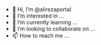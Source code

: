 - 👋 Hi, I’m @alirezaportal
- 👀 I’m interested in ...
- 🌱 I’m currently learning ...
- 💞️ I’m looking to collaborate on ...
- 📫 How to reach me ...

<!---
alirezaportal/alirezaportal is a ✨ special ✨ repository because its `README.md` (this file) appears on your GitHub profile.
You can click the Preview link to take a look at your changes.
--->
